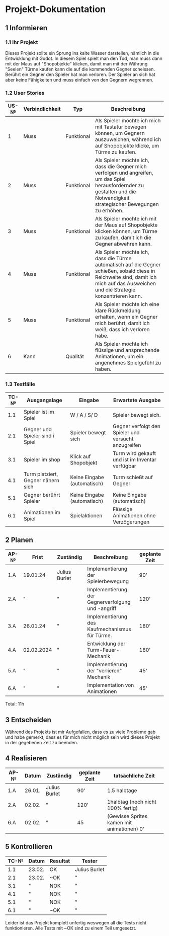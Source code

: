 # Projekt-Dokumentation

## 1 Informieren

### 1.1 Ihr Projekt

Dieses Projekt sollte ein Sprung ins kalte Wasser darstellen, nämlich in die Entwicklung mit Godot.
In diesem Spiel spielt man den Tod, man muss dann mit der Maus auf "Shopobjekte" klicken, damit man mit der Währung "Seelen" Türme kaufen kann die auf die kommenden Gegner scheissen. Berührt ein Gegner den Spieler hat man verloren.
Der Spieler an sich hat aber keine Fähigkeiten und muss einfach von den Gegnern wegrennen.

### 1.2 User Stories

| US-№ | Verbindlichkeit | Typ  | Beschreibung                       |
| ---- | --------------- | ---- | ---------------------------------- |
|1|Muss|Funktional|Als Spieler möchte ich mich mit Tastatur bewegen können, um Gegnern auszuweichen, während ich auf Shopobjekte klicke, um Türme zu kaufen.|
|2|Muss|Funktional|Als Spieler möchte ich, dass die Gegner mich verfolgen und angreifen, um das Spiel herausfordernder zu gestalten und die Notwendigkeit strategischer Bewegungen zu erhöhen.|
|3|Muss|Funktional|Als Spieler möchte ich mit der Maus auf Shopobjekte klicken können, um Türme zu kaufen, damit ich die Gegner abwehren kann.|
|4|Muss|Funktional|Als Spieler möchte ich, dass die Türme automatisch auf die Gegner schießen, sobald diese in Reichweite sind, damit ich mich auf das Ausweichen und die Strategie konzentrieren kann.|
|5|Muss|Funktional|Als Spieler möchte ich eine klare Rückmeldung erhalten, wenn ein Gegner mich berührt, damit ich weiß, dass ich verloren habe.|
|6|Kann|Qualität|Als Spieler möchte ich flüssige und ansprechende Animationen, um ein angenehmes Spielgefühl zu haben.|

### 1.3 Testfälle

| TC-№ | Ausgangslage | Eingabe | Erwartete Ausgabe |
| ---- | ------------ | ------- | ----------------- |
|1.1|Spieler ist im Spiel|W / A / S/ D|Spieler bewegt sich.|
|2.1|Gegner und Spieler sind i Spiel|Spieler bewegt sich|Gegner verfolgt den Spieler und versucht anzugreifen|
|3.1|Spieler im shop|Klick auf Shopobjekt|Turm wird gekauft und ist im Inventar verfügbar|
|4.1|Turm platziert, Gegner nähern sich|Keine Eingabe (automatisch)|Turm schießt auf Gegner|
|5.1|Gegner berührt Spieler|Keine Eingabe (automatisch)|Keine Eingabe (automatisch)|
|6.1|Animationen im Spiel|Spielaktionen|Flüssige Animationen ohne Verzögerungen|

## 2 Planen

| AP-№ | Frist | Zuständig | Beschreibung | geplante Zeit |
| ---- | ----- | --------- | ------------ | ------------- |
| 1.A  |19.01.24|Julius Burlet|Implementierung der Spielerbewegung|90'|
|2.A|"|"|Implementierung der Gegnerverfolgung und -angriff|120'|
|3.A|26.01.24|"|Implementierung des Kaufmechanismus für Türme.|180'|
|4.A|02.02.2024|"|Entwicklung der Turm-Feuer-Mechanik|180'|
|5.A|"|"|Implementierung der "verlieren" Mechanik|45'|
|6.A|"|"|Implementation von Animationen|45'|

Total: 
11h

## 3 Entscheiden

Während des Projekts ist mir Aufgefallen, dass es zu viele Probleme gab und habe gemerkt, dass es für mich nicht möglich sein wird dieses Projekt in der gegebenen Zeit zu beenden.

## 4 Realisieren

| AP-№ | Datum | Zuständig | geplante Zeit | tatsächliche Zeit |
| ---- | ----- | --------- | ------------- | ----------------- |
| 1.A  |26.01.|Julius Burlet|90'|1.5 halbtage|
|2.A|02.02.|"|120'|1halbtag (noch nicht 100% fertig)|
|6.A|02.02.|"|45|(Gewisse Sprites kamen mit animationen) 0'|

## 5 Kontrollieren

| TC-№ | Datum | Resultat | Tester |
| ---- | ----- | -------- | ------ |
| 1.1  |23.02.|OK|Julius Burlet|
|2.1|23.02.|~OK|"|
|3.1|"|NOK|"|
|4.1|"|NOK|"|
|5.1|"|NOK|"|
|6.1|"|~OK|"|

Leider ist das Projekt komplett unfertig weswegen all die Tests nicht funktionieren. Alle Tests mit ~OK sind zu einem Teil umgesetzt.
